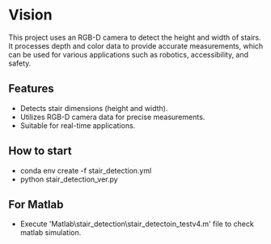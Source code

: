 # Vision
This project uses an RGB-D camera to detect the height and width of stairs. It processes depth and color data to provide accurate measurements, which can be used for various applications such as robotics, accessibility, and safety.

## Features
- Detects stair dimensions (height and width).
- Utilizes RGB-D camera data for precise measurements.
- Suitable for real-time applications.

## How to start
- conda env create -f stair_detection.yml
- python stair_detection_ver.py

## For Matlab
- Execute 'Matlab\stair_detection\stair_detectoin_testv4.m' file to check matlab simulation.
